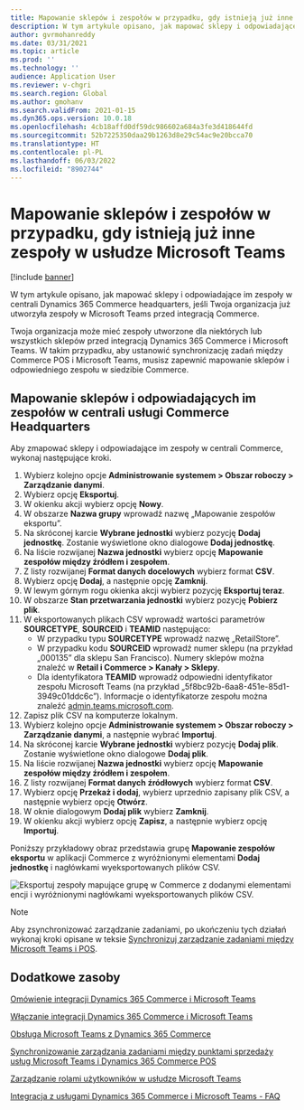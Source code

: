 ```yaml
---
title: Mapowanie sklepów i zespołów w przypadku, gdy istnieją już inne zespoły w usłudze Microsoft Teams
description: W tym artykule opisano, jak mapować sklepy i odpowiadające im zespoły w centrali Dynamics 365 Commerce headquarters, jeśli Twoja organizacja już utworzyła zespoły w Microsoft Teams przed integracją Commerce.
author: gvrmohanreddy
ms.date: 03/31/2021
ms.topic: article
ms.prod: ''
ms.technology: ''
audience: Application User
ms.reviewer: v-chgri
ms.search.region: Global
ms.author: gmohanv
ms.search.validFrom: 2021-01-15
ms.dyn365.ops.version: 10.0.18
ms.openlocfilehash: 4cb18affd0df59dc986602a684a3fe3d418644fd
ms.sourcegitcommit: 52b7225350daa29b1263d8e29c54ac9e20bcca70
ms.translationtype: HT
ms.contentlocale: pl-PL
ms.lasthandoff: 06/03/2022
ms.locfileid: "8902744"
---
```

# <a name="map-stores-and-teams-if-there-are-pre-existing-teams-in-microsoft-teams"></a>Mapowanie sklepów i zespołów w przypadku, gdy istnieją już inne zespoły w usłudze Microsoft Teams

[!include [banner](includes/banner.md)]

W tym artykule opisano, jak mapować sklepy i odpowiadające im zespoły w centrali Dynamics 365 Commerce headquarters, jeśli Twoja organizacja już utworzyła zespoły w Microsoft Teams przed integracją Commerce.

Twoja organizacja może mieć zespoły utworzone dla niektórych lub wszystkich sklepów przed integracją Dynamics 365 Commerce i Microsoft Teams. W takim przypadku, aby ustanowić synchronizację zadań między Commerce POS i Microsoft Teams, musisz zapewnić mapowanie sklepów i odpowiedniego zespołu w siedzibie Commerce.

## <a name="map-stores-and-corresponding-teams-in-commerce-headquarters"></a>Mapowanie sklepów i odpowiadających im zespołów w centrali usługi Commerce Headquarters 

Aby zmapować sklepy i odpowiadające im zespoły w centrali Commerce, wykonaj następujące kroki.

1. Wybierz kolejno opcje **Administrowanie systemem \> Obszar roboczy \> Zarządzanie danymi**.
1. Wybierz opcję **Eksportuj**. 
1. W okienku akcji wybierz opcję **Nowy**.
1. W obszarze **Nazwa grupy** wprowadź nazwę „Mapowanie zespołów eksportu”.
1. Na skróconej karcie **Wybrane jednostki** wybierz pozycję **Dodaj jednostkę**. Zostanie wyświetlone okno dialogowe **Dodaj jednostkę**.  
1. Na liście rozwijanej **Nazwa jednostki** wybierz opcję **Mapowanie zespołów między źródłem i zespołem**.
1. Z listy rozwijanej **Format danych docelowych** wybierz format **CSV**.
1. Wybierz opcję **Dodaj**, a następnie opcję **Zamknij**.
1. W lewym górnym rogu okienka akcji wybierz pozycję **Eksportuj teraz**.
1. W obszarze **Stan przetwarzania jednostki** wybierz pozycję **Pobierz plik**.
1. W eksportowanych plikach CSV wprowadź wartości parametrów **SOURCETYPE**, **SOURCEID** i **TEAMID** następująco:
    - W przypadku typu **SOURCETYPE** wprowadź nazwę „RetailStore”. 
    - W przypadku kodu **SOURCEID** wprowadź numer sklepu (na przykład „000135” dla sklepu San Francisco). Numery sklepów można znaleźć w **Retail i Commerce \> Kanały \> Sklepy**.
    - Dla identyfikatora **TEAMID** wprowadź odpowiedni identyfikator zespołu Microsoft Teams (na przykład „5f8bc92b-6aa8-451e-85d1-3949c01ddc6c”). Informacje o identyfikatorze zespołu można znaleźć [admin.teams.microsoft.com](https://admin.teams.microsoft.com).
1. Zapisz plik CSV na komputerze lokalnym.
1. Wybierz kolejno opcje **Administrowanie systemem \> Obszar roboczy \> Zarządzanie danymi**, a następnie wybrać **Importuj**.
1. Na skróconej karcie **Wybrane jednostki** wybierz pozycję **Dodaj plik**. Zostanie wyświetlone okno dialogowe **Dodaj plik**.
1. Na liście rozwijanej **Nazwa jednostki** wybierz opcję **Mapowanie zespołów między źródłem i zespołem**.
1. Z listy rozwijanej **Format danych źródłowych** wybierz format **CSV**.
1. Wybierz opcję **Przekaż i dodaj**, wybierz uprzednio zapisany plik CSV, a następnie wybierz opcję **Otwórz**.
1. W oknie dialogowym **Dodaj plik** wybierz **Zamknij**.
1. W okienku akcji wybierz opcję **Zapisz**, a następnie wybierz opcję **Importuj**.

Poniższy przykładowy obraz przedstawia grupę **Mapowanie zespołów eksportu** w aplikacji Commerce z wyróżnionymi elementami **Dodaj jednostkę** i nagłówkami wyeksportowanych plików CSV.

![Eksportuj zespoły mapujące grupę w Commerce z dodanymi elementami encji i wyróżnionymi nagłówkami wyeksportowanych plików CSV.](media/d365-commerce-data-mgmt-export-entity.png)

> [!NOTE]
> Aby zsynchronizować zarządzanie zadaniami, po ukończeniu tych działań wykonaj kroki opisane w teksie [Synchronizuj zarządzanie zadaniami między Microsoft Teams i POS](synchronize-tasks-teams-pos.md). 

## <a name="additional-resources"></a>Dodatkowe zasoby

[Omówienie integracji Dynamics 365 Commerce i Microsoft Teams](commerce-teams-integration.md)

[Włączanie integracji Dynamics 365 Commerce i Microsoft Teams](enable-teams-integration.md)

[Obsługa Microsoft Teams z Dynamics 365 Commerce](provision-teams-from-commerce.md)

[Synchronizowanie zarządzania zadaniami między punktami sprzedaży usług Microsoft Teams i Dynamics 365 Commerce POS](synchronize-tasks-teams-pos.md)

[Zarządzanie rolami użytkowników w usłudze Microsoft Teams](manage-user-roles-teams.md)

[Integracja z usługami Dynamics 365 Commerce i Microsoft Teams - FAQ](teams-integration-faq.md)
